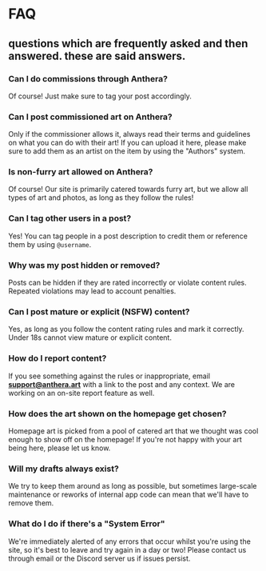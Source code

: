 # FAQ
## questions which are frequently asked and then answered. these are said answers.

### Can I do commissions through Anthera?
Of course! Just make sure to tag your post accordingly.

### Can I post commissioned art on Anthera?
Only if the commissioner allows it, always read their terms and guidelines on what you can do with their art! If you can upload it here, please make sure to add them as an artist on the item by using the "Authors" system.

### Is non-furry art allowed on Anthera?
Of course! Our site is primarily catered towards furry art, but we allow all types of art and photos, as long as they follow the rules!

### Can I tag other users in a post?
Yes! You can tag people in a post description to credit them or reference them by using `@username`.

### Why was my post hidden or removed?
Posts can be hidden if they are rated incorrectly or violate content rules. Repeated violations may lead to account penalties.

### Can I post mature or explicit (NSFW) content?
Yes, as long as you follow the content rating rules and mark it correctly. Under 18s cannot view mature or explicit content.

### How do I report content?
If you see something against the rules or inappropriate, email **support@anthera.art** with a link to the post and any context. We are working on an on-site report feature as well.

### How does the art shown on the homepage get chosen?
Homepage art is picked from a pool of catered art that we thought was cool enough to show off on the homepage! If you're not happy with your art being here, please let us know.

### Will my drafts always exist?
We try to keep them around as long as possible, but sometimes large-scale maintenance or reworks of internal app code can mean that we'll have to remove them.

### What do I do if there's a "System Error"
We're immediately alerted of any errors that occur whilst you're using the site, so it's best to leave and try again in a day or two! Please contact us through email or the Discord server us if issues persist.